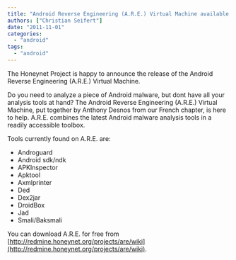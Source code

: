 ```yaml
---
title: "Android Reverse Engineering (A.R.E.) Virtual Machine available for download now!"
authors: ["Christian Seifert"]
date: "2011-11-01"
categories: 
  - "android"
tags: 
  - "android"
---
```


The Honeynet Project is happy to announce the release of the Android Reverse Engineering (A.R.E.) Virtual Machine.  

Do you need to analyze a piece of Android malware, but dont have all your analysis tools at hand? The Android Reverse Engineering (A.R.E.) Virtual Machine, put together by Anthony Desnos from our French chapter, is here to help. A.R.E. combines the latest Android malware analysis tools in a readily accessible toolbox.  

Tools currently found on A.R.E. are:  

- Androguard
- Android sdk/ndk
- APKInspector
- Apktool
- Axmlprinter
- Ded
- Dex2jar
- DroidBox
- Jad
- Smali/Baksmali

You can download A.R.E. for free from [http://redmine.honeynet.org/projects/are/wiki](http://redmine.honeynet.org/projects/are/wiki).

